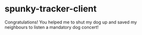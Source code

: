 # spunky-tracker-client

Congratulations! You helped me to shut my dog up and saved my neighbours to listen a mandatory dog concert!

